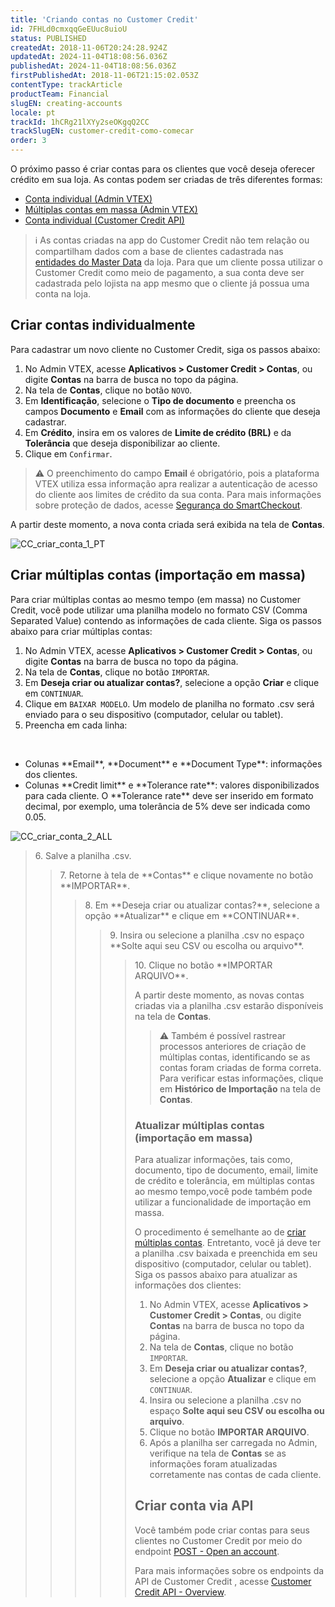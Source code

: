 ```yaml
---
title: 'Criando contas no Customer Credit'
id: 7FHLd0cmxqqGeEUuc8uioU
status: PUBLISHED
createdAt: 2018-11-06T20:24:28.924Z
updatedAt: 2024-11-04T18:08:56.036Z
publishedAt: 2024-11-04T18:08:56.036Z
firstPublishedAt: 2018-11-06T21:15:02.053Z
contentType: trackArticle
productTeam: Financial
slugEN: creating-accounts
locale: pt
trackId: 1hCRg21lXYy2seOKgqQ2CC
trackSlugEN: customer-credit-como-comecar
order: 3
---
```


O próximo passo é criar contas para os clientes que você deseja oferecer crédito em sua loja. As contas podem ser criadas de três diferentes formas:

- [Conta individual (Admin VTEX)](#criar-contas-individualmente)
- [Múltiplas contas em massa (Admin VTEX)](#criar-multiplas-contas-importacao-em-massa)
- [Conta individual (Customer Credit API)](#criar-conta-via-api)

> ℹ️ As contas criadas na app do Customer Credit não tem relação ou compartilham dados com a base de clientes cadastrada nas [entidades do Master Data](/pt/tutorial/master-data--4otjBnR27u4WUIciQsmkAw#entidades-de-dados) da loja. Para que um cliente possa utilizar o Customer Credit como meio de pagamento, a sua conta deve ser cadastrada pelo lojista na app mesmo que o cliente já possua uma conta na loja.

## Criar contas individualmente

Para cadastrar um novo cliente no Customer Credit, siga os passos abaixo:

1. No Admin VTEX, acesse __Aplicativos > Customer Credit > Contas__, ou digite __Contas__ na barra de busca no topo da página.
2. Na tela de __Contas__, clique no botão `NOVO`.
3. Em __Identificação__, selecione o __Tipo de documento__ e preencha os campos __Documento__ e __Email__ com as informações do cliente que deseja cadastrar.
4. Em __Crédito__, insira em os valores de __Limite de crédito (BRL)__ e da __Tolerância__ que deseja disponibilizar ao cliente.
5. Clique em `Confirmar`.

> ⚠️ O preenchimento do campo **Email** é obrigatório, pois a plataforma VTEX utiliza essa informação apra realizar a autenticação de acesso do cliente aos limites de crédito da sua conta. Para mais informações sobre proteção de dados, acesse [Segurança do SmartCheckout](/pt/tutorial/seguranca-do-smartcheckout--3SrJuuhrqwePUg1rp1exfB).

A partir deste momento, a nova conta criada será exibida na tela de __Contas__.

![CC_criar_conta_1_PT](https://cdn.statically.io/gh/vtexdocs/help-center-content/refs/heads/main/docs/pt/tracks/solu%C3%A7%C3%B5es-de-pagamento/customer-credit-como-comecar/criando-contas_1.JPG)

## Criar múltiplas contas (importação em massa)

Para criar múltiplas contas ao mesmo tempo (em massa) no Customer Credit, você pode utilizar uma planilha modelo no formato CSV (Comma Separated Value) contendo as informações de cada cliente. Siga os passos abaixo para criar múltiplas contas:

1. No Admin VTEX, acesse __Aplicativos > Customer Credit > Contas__, ou digite __Contas__ na barra de busca no topo da página.
2. Na tela de __Contas__, clique no botão `IMPORTAR`.
3. Em __Deseja criar ou atualizar contas?__, selecione a opção __Criar__ e clique em `CONTINUAR`.
4. Clique em `BAIXAR MODELO`. Um modelo de planilha no formato .csv será enviado para o seu dispositivo (computador, celular ou tablet).
5. Preencha em cada linha:
<br>
<ul>
  <li>Colunas **Email**, **Document** e **Document Type**:  informações dos clientes.</li>
  <li>Colunas **Credit limit** e **Tolerance rate**: valores disponibilizados para cada cliente. O **Tolerance rate** deve ser inserido em formato decimal, por exemplo, uma tolerância de 5% deve ser indicada como 0.05.</li>
</ul>

![CC_criar_conta_2_ALL](https://cdn.statically.io/gh/vtexdocs/help-center-content/refs/heads/main/docs/pt/tracks/solu%C3%A7%C3%B5es-de-pagamento/customer-credit-como-comecar/criando-contas_2.JPG)

<blockquote><ui>6. Salve a planilha .csv.</ui>

<blockquote><ui>7. Retorne à tela de **Contas** e clique novamente no botão **IMPORTAR**.</ui>

<blockquote><ui>8. Em **Deseja criar ou atualizar contas?**, selecione a opção **Atualizar** e clique em **CONTINUAR**.</ui>

<blockquote><ui>9. Insira ou selecione a planilha .csv no espaço **Solte aqui seu CSV ou escolha ou arquivo**.</ui>

<blockquote><ui>10. Clique no botão **IMPORTAR ARQUIVO**.</ui>

A partir deste momento, as novas contas criadas via a planilha .csv estarão disponíveis na tela de __Contas__.

> ⚠️ Também é possível rastrear processos anteriores de criação de múltiplas contas, identificando se as contas foram criadas de forma correta. Para verificar estas informações, clique em **Histórico de Importação** na tela de **Contas**.  

### Atualizar múltiplas contas (importação em massa)

Para atualizar informações, tais como, documento, tipo de documento, email, limite de crédito e tolerância, em múltiplas contas ao mesmo tempo,você pode também pode utilizar a funcionalidade de importação em massa.  

O procedimento é semelhante ao de [criar múltiplas contas](#criar-multiplas-contas-importacao-em-massa). Entretanto, você já deve ter a planilha .csv baixada e preenchida em seu dispositivo (computador, celular ou tablet). Siga os passos abaixo para atualizar as informações dos clientes:  

1. No Admin VTEX, acesse __Aplicativos > Customer Credit > Contas__, ou digite __Contas__ na barra de busca no topo da página.
2. Na tela de __Contas__, clique no botão `IMPORTAR`.
3. Em __Deseja criar ou atualizar contas?__, selecione a opção __Atualizar__ e clique em `CONTINUAR`.
4. Insira ou selecione a planilha .csv no espaço __Solte aqui seu CSV ou escolha ou arquivo__.
5. Clique no botão __IMPORTAR ARQUIVO__.
6. Após a planilha ser carregada no Admin, verifique na tela de __Contas__ se as informações foram atualizadas corretamente nas contas de cada cliente.   

## Criar conta via API

Você também pode criar contas para seus clientes no Customer Credit por meio do endpoint [POST - Open an account](https://developers.vtex.com/docs/api-reference/customer-credit-api#post-/api/creditcontrol/accounts).

Para mais informações sobre os endpoints da API de Customer Credit , acesse [Customer Credit API - Overview](https://developers.vtex.com/docs/api-reference/customer-credit-api#overview).  
